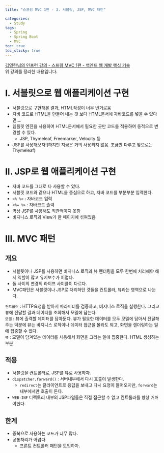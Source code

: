 ```yaml
---
title: "스프링 MVC 1편 - 3. 서블릿, JSP, MVC 패턴"

categories:
  - Study
tags:
  - Spring
  - Spring Boot
  - MVC
toc: true
toc_sticky: true
---
```


[김영한님의 인프런 강의 - 스프링 MVC 1편 - 백엔드 웹 개발 핵심 기술](https://inf.run/bUeb)  
위 강의를 정리한 내용입니다.

# I. 서블릿으로 웹 애플리케이션 구현

- 서블릿으로 구현해본 결과, HTML작성이 너무 번거로움
- 자바 코드로 HTML을 만들어 내는 것 보다 HTML문서에 자바코드를 넣을 수 있다면....
- 템플릿 엔진을 사용하여 HTML문서에서 필요한 곳만 코드를 적용하여 동적으로 변경할 수 있다.
  - JSP, Thymeleaf, Freemarker, Velocity 등
- JSP를 사용해보자!(하지만 지금은 거의 사용되지 않음. 조금만 다루고 앞으로는 Thymeleaf)

# II. JSP로 웹 애플리케이션 구현

- 자바 코드를 그대로 다 사용할 수 있다.
- 서블릿 코드와 같으나 HTML을 중심으로 하고, 자바 코드를 부분부분 입력한다.
- `<% %>` : 자바코드 입력
- `<%= %>` : 자바코드 출력
- 막상 JSP를 사용해도 직관적이지 못함
- 비지니스 로직과 View가 한 페이지에 섞여있음

# III. MVC 패턴

## 개요

- 서블릿이나 JSP를 사용하면 비지니스 로직과 뷰 렌더링을 모두 한번에 처리해야 해서 역할이 많고 유지보수가 어렵다.
- 둘 사이의 변경의 라이프 사이클이 다르다.
- MVC패턴은 서블릿이나 JSP로 처리하던 것들을 컨트롤러, 뷰라는 영역으로 나눈다.

`컨트롤러` : HTTP요청을 받아서 파라미터를 검증하고, 비지니스 로직을 실행한다. 그리고 뷰에 전달할 결과 데이터를 조회해서 모델에 담는다.  
`모델` : 뷰에 출력할 데이터를 담아둔다. 뷰가 필요한 데이터를 모두 모델에 담아서 전달해주는 덕분에 뷰는 비지니스 로직이나 데이터 접근을 몰라도 되고, 화면을 렌더링하는 일에 집중할 수 있다.  
`뷰` : 모델이 담겨있는 데이터를 사용해서 화면을 그리는 일에 집중한다. HTML 생성하는 부분

## 적용

- 서블릿을 컨트롤러로, JSP를 뷰로 사용하자.
- `dispatcher.forward()` : 서버내부에서 다시 호출이 발생한다.
  - `redirect`는 클라이언트로 응답을 보내고 다시 요청이 들어오지만, `forward`는 내부에서만 호출이 돈다.
- `WEB-INF` 디렉토리 내부의 JSP파일들은 직접 접근할 수 없고 컨트롤러를 항상 거쳐야한다.

## 한계

- 중복으로 사용하는 코드가 너무 많다.
- 공통처리가 어렵다.
  - 프론트 컨트롤러 패턴을 도입하자.
